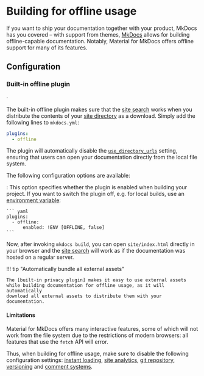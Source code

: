 # Building for offline usage

If you want to ship your documentation together with your product, MkDocs has
you covered – with support from themes, [MkDocs] allows for building
offline-capable documentation. Notably, Material for MkDocs offers offline
support for many of its features.

  [MkDocs]: https://www.mkdocs.org

## Configuration

### Built-in offline plugin

<!-- md:version 9.0.0 --> ·
<!-- md:flag plugin -->

The built-in offline plugin makes sure that the [site search] works when you
distribute the contents of your [site directory] as a download. Simply add
the following lines to `mkdocs.yml`:

``` yaml
plugins:
  - offline
```

The plugin will automatically disable the [`use_directory_urls`][use_directory_urls]
setting, ensuring that users can open your documentation directly from the local
file system.

The following configuration options are available:

<!-- md:option offline.enabled -->

:   <!-- md:default `true` --> This option specifies whether
    the plugin is enabled when building your project. If you want to switch
    the plugin off, e.g. for local builds, use an [environment variable]:

    ``` yaml
    plugins:
      - offline:
          enabled: !ENV [OFFLINE, false]
    ```

Now, after invoking `mkdocs build`, you can open `site/index.html` directly
in your browser and the [site search] will work as if the documentation was
hosted on a regular server.

!!! tip "Automatically bundle all external assets"

    The [built-in privacy plugin] makes it easy to use external assets
    while building documentation for offline usage, as it will automatically
    download all external assets to distribute them with your documentation.

  [offline support]: https://github.com/squidfunk/mkdocs-material/releases/tag/9.0.0
  [site search]: setting-up-site-search.md
  [site directory]: https://www.mkdocs.org/user-guide/configuration/#site_dir
  [use_directory_urls]: https://www.mkdocs.org/user-guide/configuration/#use_directory_urls
  [environment variable]: https://www.mkdocs.org/user-guide/configuration/#environment-variables
  [built-in privacy plugin]: ensuring-data-privacy.md#built-in-privacy-plugin

#### Limitations

Material for MkDocs offers many interactive features, some of which will not
work from the file system due to the restrictions of modern browsers: all
features that use the `fetch` API will error.

Thus, when building for offline usage, make sure to disable the following
configuration settings: [instant loading], [site analytics], [git repository],
[versioning] and [comment systems].

  [Instant loading]: setting-up-navigation.md#instant-loading
  [Site analytics]: setting-up-site-analytics.md
  [Versioning]: setting-up-versioning.md
  [Git repository]: adding-a-git-repository.md
  [Comment systems]: adding-a-comment-system.md
